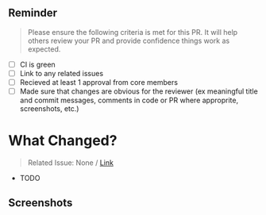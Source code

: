 ## Reminder

> Please ensure the following criteria is met for this PR. It will help others review your PR and provide confidence things work as expected.

- [ ] CI is green
- [ ] Link to any related issues
- [ ] Recieved at least 1 approval from core members
- [ ] Made sure that changes are obvious for the reviewer (ex meaningful title and commit messages, comments in code or PR where approprite, screenshots, etc.)

# What Changed?

<!-- List out the things that you have changed in this PR and add a link to any related issues -->

> Related Issue: None / [Link]()

- TODO

## Screenshots

<!-- Attach screenshots or a GIF showing off any visual changes; A great tool to help with this is Kap (https://getkap.co/) -->
